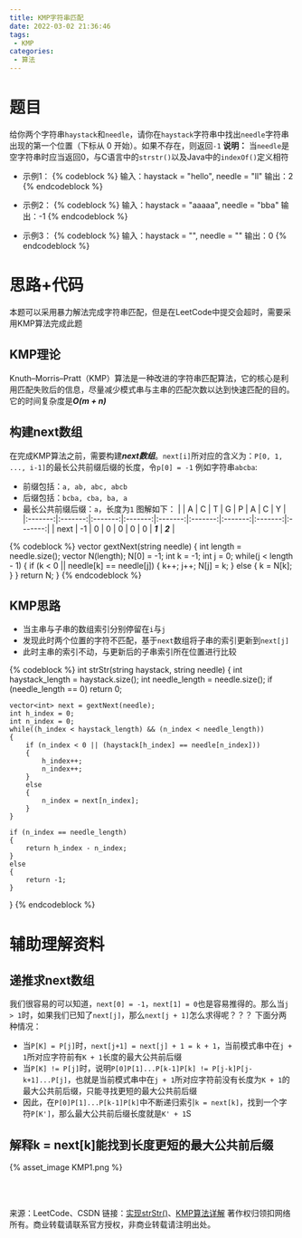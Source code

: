 ```yaml
---
title: KMP字符串匹配
date: 2022-03-02 21:36:46
tags:
 - KMP
categories:
 - 算法
---
```


# 题目
给你两个字符串`haystack`和`needle`，请你在`haystack`字符串中找出`needle`字符串出现的第一个位置（下标从 0 开始）。如果不存在，则返回`-1`
**说明：**
当`needle`是空字符串时应当返回0，与C语言中的`strstr()`以及Java中的`indexOf()`定义相符

- 示例1：
{% codeblock %}
	输入：haystack = "hello", needle = "ll"
	输出：2
{% endcodeblock %}

- 示例2：
{% codeblock %}
	输入：haystack = "aaaaa", needle = "bba"
	输出：-1
{% endcodeblock %}

- 示例3：
{% codeblock %}
	输入：haystack = "", needle = ""
	输出：0
{% endcodeblock %}

# 思路+代码
本题可以采用暴力解法完成字符串匹配，但是在LeetCode中提交会超时，需要采用KMP算法完成此题

## KMP理论
Knuth–Morris–Pratt（KMP）算法是一种改进的字符串匹配算法，它的核心是利用匹配失败后的信息，尽量减少模式串与主串的匹配次数以达到快速匹配的目的。它的时间复杂度是***O(m + n)***

## 构建next数组
在完成KMP算法之前，需要构建***next数组***。`next[i]`所对应的含义为：`P[0, 1, ..., i-1]`的最长公共前缀后缀的长度，令`p[0] = -1`
例如字符串`abcba`:
- 前缀包括：`a, ab, abc, abcb`
- 后缀包括：`bcba, cba, ba, a`
- 最长公共前缀后缀：`a`，长度为`1`
图解如下：
|         |    A    |    C    |    T    |    G    |    P    |    A    |    C    |    Y    |
|:-------:|:-------:|:-------:|:-------:|:-------:|:-------:|:-------:|:-------:|:-------:|
|   next  |   -1    |    0    |    0    |    0    |    0    |    0    | ***1*** | ***2*** |

{% codeblock %}
	vector<int> gextNext(string needle)
    {
        int length = needle.size();
        vector<int> N(length);
        N[0] = -1;
        int k = -1;
        int j = 0;
        while(j < length - 1)
        {
            if (k < 0 || needle[k] == needle[j])
            {
                k++;
                j++;
                N[j] = k;
            }
            else
            {
                k = N[k];
            }
        }
        return N;
    }
{% endcodeblock %}

## KMP思路
- 当主串与子串的数组索引分别停留在`i`与`j`
- 发现此时两个位置的字符不匹配，基于`next`数组将子串的索引更新到`next[j]`
- 此时主串的索引不动，与更新后的子串索引所在位置进行比较

{% codeblock %}
	int strStr(string haystack, string needle) {
    int haystack_length = haystack.size();
    int needle_length = needle.size();
    if (needle_length == 0)
        return 0;

    vector<int> next = gextNext(needle);
    int h_index = 0;
    int n_index = 0;
    while((h_index < haystack_length) && (n_index < needle_length))
    {
        if (n_index < 0 || (haystack[h_index] == needle[n_index]))
        {
            h_index++;
            n_index++;
        }
        else
        {
            n_index = next[n_index];
        }
    }

    if (n_index == needle_length)
    {
        return h_index - n_index;
    }
    else
    {
        return -1;
    }
}
{% endcodeblock %}

# 辅助理解资料

## 递推求next数组
我们很容易的可以知道，`next[0] = -1`，`next[1] = 0`也是容易推得的。那么当`j > 1`时，如果我们已知了`next[j]`，那么`next[j + 1]`怎么求得呢？？？
下面分两种情况：
- 当`P[K] = P[j]`时，`next[j+1] = next[j] + 1 = k + 1`，当前模式串中在`j + 1`所对应字符前有`K + 1`长度的最大公共前后缀
- 当`P[K] != P[j]`时，说明`P[0]P[1]...P[k-1]P[k] != P[j-k]P[j-k+1]...P[j]`，也就是当前模式串中在`j + 1`所对应字符前没有长度为`K + 1`的最大公共前后缀，只能寻找更短的最大公共前后缀
- 因此，在`P[0]P[1]...P[k-1]P[k]`中不断递归索引`k = next[k]`，找到一个字符`P[K']`，那么最大公共前后缀长度就是`K' + 1`S

## 解释k = next[k]能找到长度更短的最大公共前后缀
{% asset_image KMP1.png %}

<br>
<br>


来源：LeetCode、CSDN
链接：[实现strStr()](https://leetcode-cn.com/leetbook/read/array-and-string/cm5e2/)、[KMP算法详解](https://blog.csdn.net/yyzsir/article/details/89462339)
著作权归领扣网络所有。商业转载请联系官方授权，非商业转载请注明出处。
